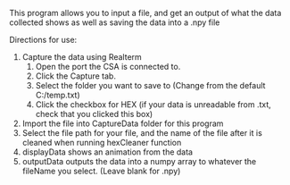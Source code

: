 This program allows you to input a file, and get an output of what the data collected shows as well as saving the data into a .npy file

Directions for use:

1. Capture the data using Realterm
    1. Open the port the CSA is connected to.
    2. Click the Capture tab.
    3. Select the folder you want to save to (Change from the default C:/temp.txt)
    4. Click the checkbox for HEX (if your data is unreadable from .txt, check that you clicked this box)
2. Import the file into CaptureData folder for this program
3. Select the file path for your file, and the name of the file after it is cleaned when running hexCleaner function
4. displayData shows an animation from the data
4. outputData outputs the data into a numpy array to whatever the fileName you select.  (Leave blank for .npy)